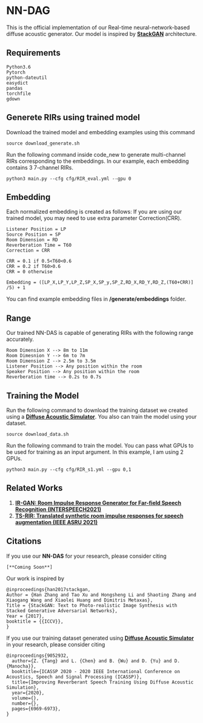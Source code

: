# NN-DAG
This is the official implementation of our Real-time neural-network-based diffuse acoustic generator. Our model is inspired by [**StackGAN**](https://github.com/hanzhanggit/StackGAN-Pytorch) architecture.

## Requirements

```
Python3.6
Pytorch
python-dateutil
easydict
pandas
torchfile
gdown
```

## Generete RIRs using trained model

Download the trained model and embedding examples using this command

```
source download_generate.sh
```

Run the following command inside code_new to generate multi-channel RIRs corresponding to the embeddings. In our example, each embedding contains 3 7-channel RIRs.

```
python3 main.py --cfg cfg/RIR_eval.yml --gpu 0
```

## Embedding

Each normalized embedding is created as follows: If you are using our trained model, you may need to use extra parameter Correction(CRR).

```
Listener Position = LP
Source Position = SP
Room Dimension = RD
Reverberation Time = T60
Correction = CRR

CRR = 0.1 if 0.5<T60<0.6
CRR = 0.2 if T60>0.6
CRR = 0 otherwise

Embedding = ([LP_X,LP_Y,LP_Z,SP_X,SP_y,SP_Z,RD_X,RD_Y,RD_Z,(T60+CRR)] /5) + 1
```

You can find example embedding files in **/generate/embeddings** folder.

## Range

Our trained NN-DAS is capable of generating RIRs with the following range accurately.
```
Room Dimension X --> 8m to 11m
Room Dimesnion Y --> 6m to 7m
Room Dimension Z --> 2.5m to 3.5m
Listener Position --> Any position within the room
Speaker Position --> Any position within the room
Reverberation time --> 0.2s to 0.7s
```

## Training the Model

Run the following command to download the training dataset we created using a [**Diffuse Acoustic Simulator**](https://github.com/GAMMA-UMD/pygsound). You also can train the model using your dataset.

```
source download_data.sh
```

Run the following command to train the model. You can pass what GPUs to be used for training as an input argument. In this example, I am using 2 GPUs.

```
python3 main.py --cfg cfg/RIR_s1.yml --gpu 0,1
```


## Related Works
1) [**IR-GAN: Room Impulse Response Generator for Far-field Speech Recognition (INTERSPEECH2021)**](https://github.com/anton-jeran/IR-GAN)
2) [**TS-RIR: Translated synthetic room impulse responses for speech augmentation (IEEE ASRU 2021)**](https://github.com/GAMMA-UMD/TS-RIR)


## Citations
If you use our **NN-DAS** for your research, please consider citing

```
[**Coming Soon**]
```

Our work is inspired by
```
@inproceedings{han2017stackgan,
Author = {Han Zhang and Tao Xu and Hongsheng Li and Shaoting Zhang and Xiaogang Wang and Xiaolei Huang and Dimitris Metaxas},
Title = {StackGAN: Text to Photo-realistic Image Synthesis with Stacked Generative Adversarial Networks},
Year = {2017},
booktitle = {{ICCV}},
}
```

If you use our training dataset generated using [**Diffuse Acoustic Simulator**](https://github.com/GAMMA-UMD/pygsound) in your research, please consider citing
```
@inproceedings{9052932,
  author={Z. {Tang} and L. {Chen} and B. {Wu} and D. {Yu} and D. {Manocha}},  
  booktitle={ICASSP 2020 - 2020 IEEE International Conference on Acoustics, Speech and Signal Processing (ICASSP)},  
  title={Improving Reverberant Speech Training Using Diffuse Acoustic Simulation},   
  year={2020},  
  volume={},  
  number={},  
  pages={6969-6973},
}
```

